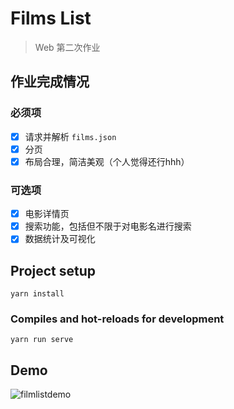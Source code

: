 # Films List

> Web 第二次作业

## 作业完成情况

### 必须项

- [x] 请求并解析 `films.json`
- [x] 分页
- [x] 布局合理，简洁美观（个人觉得还行hhh）

### 可选项

- [x] 电影详情页
- [x] 搜索功能，包括但不限于对电影名进行搜索
- [x] 数据统计及可视化

## Project setup
```
yarn install
```

### Compiles and hot-reloads for development
```
yarn run serve
```

## Demo

![filmlistdemo](assets/filmlistdemo.gif)